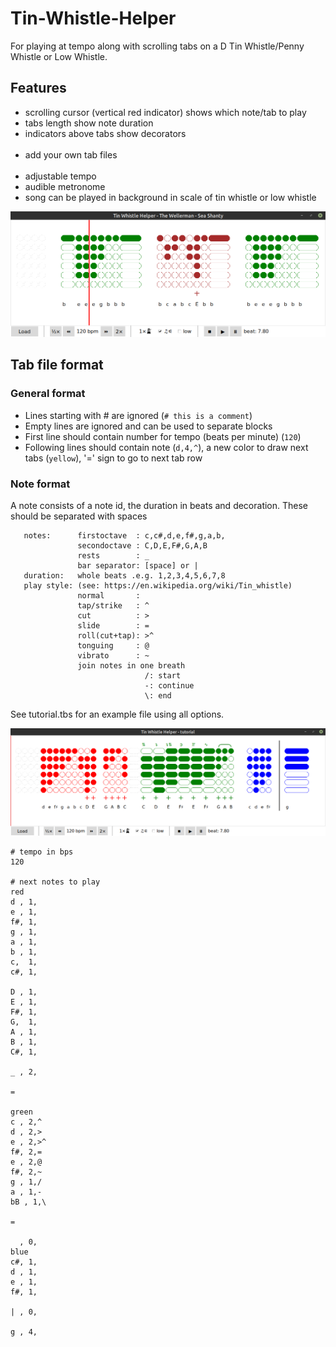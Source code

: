 # Tin-Whistle-Helper
For playing at tempo along with scrolling tabs on a D Tin Whistle/Penny Whistle or Low Whistle.

## Features
- scrolling cursor (vertical red indicator) shows which note/tab to play
- tabs length show note duration 
- indicators above tabs show decorators
<br />  <br />
- add your own tab files
<br />  <br />
- adjustable tempo 
- audible metronome 
- song can be played in background in scale of tin whistle or low whistle

![Figure 1](https://github.com/NardJ/Tin-Whistle-Helper/blob/main/screenshots/MainWindow.png "Screenshot")
 
## Tab file format

### General format
- Lines starting with # are ignored (`# this is a comment`)
- Empty lines are ignored and can be used to separate blocks
- First line should contain number for tempo (beats per minute) (`120`)
- Following lines should contain note (`d,4,^`), a new color to draw next tabs (`yellow`), '=' sign to go to next tab row 
  
### Note format
A note consists of a note id, the duration in beats and decoration. These should be separated with spaces 
```
   notes:      firstoctave  : c,c#,d,e,f#,g,a,b,
               secondoctave : C,D,E,F#,G,A,B
               rests        : _
               bar separator: [space] or |
   duration:   whole beats .e.g. 1,2,3,4,5,6,7,8
   play style: (see: https://en.wikipedia.org/wiki/Tin_whistle)
               normal       :
               tap/strike   : ^
               cut          : >
               slide        : =
               roll(cut+tap): >^ 
               tonguing     : @
               vibrato      : ~
               join notes in one breath
                              /: start
                              -: continue
                              \: end
```

See tutorial.tbs for an example file using all options.

![Figure 2](https://github.com/NardJ/Tin-Whistle-Helper/blob/main/screenshots/Tutorial.tbs.png "Tutorial.tbs")

```
# tempo in bps
120

# next notes to play
red
d , 1,
e , 1,
f#, 1,
g , 1,
a , 1,
b , 1,
c,  1,
c#, 1,

D , 1,
E , 1,
F#, 1,
G,  1,
A , 1,
B , 1,
C#, 1,

_ , 2, 

=

green
c , 2,^
d , 2,>
e , 2,>^
f#, 2,=
e , 2,@
f#, 2,~
g , 1,/
a , 1,-
bB , 1,\

=

  , 0, 
blue
c#, 1,
d , 1,
e , 1,
f#, 1,

| , 0, 

g , 4,

```

 
